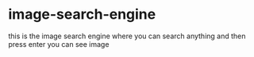 # image-search-engine 
this is the image search engine where you can search anything and then press enter you can see image
